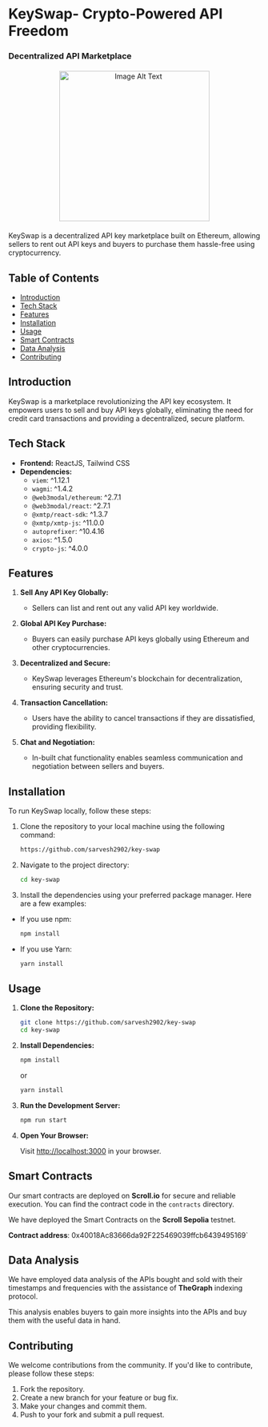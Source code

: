 # KeySwap- Crypto-Powered API Freedom 
### Decentralized API Marketplace

<p align="center" style="margin-top:20px; margin-bottom:20px;">
  <img src="https://res.cloudinary.com/dbqqvw3gf/image/upload/v1701611498/ETH-India/word-logo1_humlnj.jpg" alt="Image Alt Text" width="300"/>
</p>


KeySwap is a decentralized API key marketplace built on Ethereum, allowing sellers to rent out API keys and buyers to purchase them hassle-free using cryptocurrency.

## Table of Contents

- [Introduction](#introduction)
- [Tech Stack](#tech-stack)
- [Features](#features)
- [Installation](#installation)
- [Usage](#usage)
- [Smart Contracts](#smart-contracts)
- [Data Analysis](#data-analysis)
- [Contributing](#contributing)

## Introduction

KeySwap is a marketplace revolutionizing the API key ecosystem. It empowers users to sell and buy API keys globally, eliminating the need for credit card transactions and providing a decentralized, secure platform.

## Tech Stack

- **Frontend:** ReactJS, Tailwind CSS
- **Dependencies:**
  - `viem`: ^1.12.1
  - `wagmi`: ^1.4.2
  - `@web3modal/ethereum`: ^2.7.1
  - `@web3modal/react`: ^2.7.1
  - `@xmtp/react-sdk`: ^1.3.7
  - `@xmtp/xmtp-js`: ^11.0.0
  - `autoprefixer`: ^10.4.16
  - `axios`: ^1.5.0
  - `crypto-js`: ^4.0.0

## Features

1. **Sell Any API Key Globally:**
   - Sellers can list and rent out any valid API key worldwide.

2. **Global API Key Purchase:**
   - Buyers can easily purchase API keys globally using Ethereum and other cryptocurrencies.

3. **Decentralized and Secure:**
   - KeySwap leverages Ethereum's blockchain for decentralization, ensuring security and trust.

4. **Transaction Cancellation:**
   - Users have the ability to cancel transactions if they are dissatisfied, providing flexibility.

5. **Chat and Negotiation:**
   - In-built chat functionality enables seamless communication and negotiation between sellers and buyers.

## Installation

To run KeySwap locally, follow these steps:

1. Clone the repository to your local machine using the following command:
     ```bash
    https://github.com/sarvesh2902/key-swap
    ```
2. Navigate to the project directory:

      ```bash
      cd key-swap
      ```
  
3. Install the dependencies using your preferred package manager. Here are a few examples:
- If you use npm:

    ```bash
    npm install
    ```

- If you use Yarn:

    ```bash 
    yarn install 
    ```


## Usage

1. **Clone the Repository:**

    ```bash
    git clone https://github.com/sarvesh2902/key-swap
    cd key-swap
    ```

2. **Install Dependencies:**

    ```bash
    npm install
    ```

    or

   ```bash
   yarn install
   ```

4. **Run the Development Server:**

    ```bash
    npm run start
    ```

5. **Open Your Browser:**

    Visit [http://localhost:3000](http://localhost:3000) in your browser.


## Smart Contracts

Our smart contracts are deployed on **Scroll.io** for secure and reliable execution. You can find the contract code in the `contracts` directory.

We have deployed the Smart Contracts on the **Scroll Sepolia** testnet.

**Contract address**: 0x40018Ac83666da92F225469039ffcb6439495169`

## Data Analysis
We have employed data analysis of the APIs bought and sold with their timestamps and frequencies with the assistance of **TheGraph** indexing protocol. 

This analysis enables buyers to gain more insights into the APIs and buy them with the useful data in hand.

## Contributing

We welcome contributions from the community. If you'd like to contribute, please follow these steps:

1. Fork the repository.
2. Create a new branch for your feature or bug fix.
3. Make your changes and commit them.
4. Push to your fork and submit a pull request.


